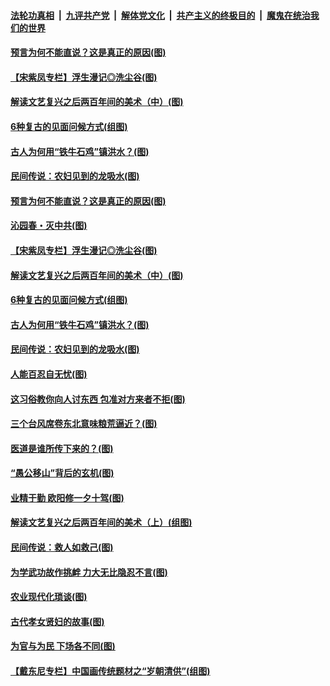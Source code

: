 

####  [法轮功真相](../../../../basic/blob/master/README.md?t=09171203) &nbsp;|&nbsp; [九评共产党](../../../../9ping.md/blob/master/README.md?t=09171203) &nbsp;|&nbsp; [解体党文化](../../../../jtdwh.md/blob/master/README.md?t=09171203)  &nbsp;|&nbsp; [共产主义的终极目的](../../../../gczydzjmd.md/blob/master/README.md?t=09171203) &nbsp;|&nbsp; [魔鬼在统治我们的世界](../../../../mgztzwmdsj.md/blob/master/README.md?t=09171203) 

#### [预言为何不能直说？这是真正的原因(图)](../pages/p7/945924.md?t=09171203) 

#### [【宋紫凤专栏】浮生漫记◎洗尘谷(图)](../pages/p7/944955.md?t=09171203) 

#### [解读文艺复兴之后两百年间的美术（中）(图)](../pages/p7/945957.md?t=09171203) 

#### [6种复古的见面问候方式(组图)](../pages/p7/946184.md?t=09171203) 

#### [古人为何用“铁牛石鸡”镇洪水？(图)](../pages/p7/946175.md?t=09171203) 

#### [民间传说：农妇见到的龙吸水(图)](../pages/p7/946195.md?t=09171203) 

#### [预言为何不能直说？这是真正的原因(图)](../pages/p7/945924.md?t=09171203) 

#### [沁园春・灭中共(图)](../pages/p7/946305.md?t=09171203) 

#### [【宋紫凤专栏】浮生漫记◎洗尘谷(图)](../pages/p7/944955.md?t=09171203) 

#### [解读文艺复兴之后两百年间的美术（中）(图)](../pages/p7/945957.md?t=09171203) 

#### [6种复古的见面问候方式(组图)](../pages/p7/946184.md?t=09171203) 

#### [古人为何用“铁牛石鸡”镇洪水？(图)](../pages/p7/946175.md?t=09171203) 

#### [民间传说：农妇见到的龙吸水(图)](../pages/p7/946195.md?t=09171203) 

#### [人能百忍自无忧(图)](../pages/p7/945920.md?t=09171203) 

#### [这习俗教你向人讨东西 包准对方来者不拒(图)](../pages/p7/903781.md?t=09171203) 

#### [三个台风席卷东北意味粮荒逼近？(图)](../pages/p7/946089.md?t=09171203) 

#### [医道是谁所传下来的？(图)](../pages/p7/946106.md?t=09171203) 

#### [“愚公移山”背后的玄机(图)](../pages/p7/945996.md?t=09171203) 

#### [业精于勤 欧阳修一夕十驾(图)](../pages/p7/906987.md?t=09171203) 

#### [解读文艺复兴之后两百年间的美术（上）(组图)](../pages/p7/945955.md?t=09171203) 

#### [民间传说：救人如救己(图)](../pages/p7/945700.md?t=09171203) 

#### [为学武功故作挑衅 力大无比隐忍不言(图)](../pages/p7/945765.md?t=09171203) 

#### [农业现代化琐谈(图)](../pages/p7/945800.md?t=09171203) 

#### [古代孝女贤妇的故事(图)](../pages/p7/945704.md?t=09171203) 

#### [为官与为民 下场各不同(图)](../pages/p7/945452.md?t=09171203) 

#### [【戴东尼专栏】中国画传统题材之“岁朝清供”(组图)](../pages/p7/945629.md?t=09171203) 

